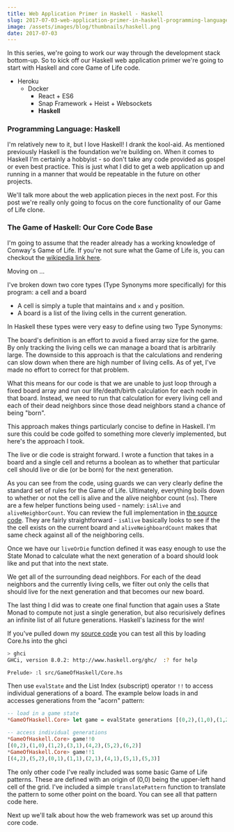 ```yaml
---
title: Web Application Primer in Haskell - Haskell
slug: 2017-07-03-web-application-primer-in-haskell-programming-language
image: /assets/images/blog/thumbnails/haskell.png
date: 2017-07-03
---
```


In this series, we're going to work our way through the development stack bottom-up. So to kick off our Haskell web application primer we're going to start with Haskell and core Game of Life code.<!--more--> 

- Heroku  
  - Docker  
    - React + ES6  
    - Snap Framework + Heist + Websockets  
    - **Haskell**

### Programming Language: Haskell

I'm relatively new to it, but I love Haskell! I drank the kool-aid. As mentioned previously Haskell is the foundation we're building on. When it comes to Haskell I'm certainly a hobbyist - so don't take any code provided as gospel or even best practice. This is just what I did to get a web application up and running in a manner that would be repeatable in the future on other projects. 

We'll talk more about the web application pieces in the next post. For this post we're really only going to focus on the core functionality of our Game of Life clone. 

### The Game of Haskell: Our Core Code Base

I'm going to assume that the reader already has a working knowledge of Conway's Game of Life. If you're not sure what the Game of Life is, you can checkout the [wikipedia link here][gameOfLife].

Moving on ...  

I've broken down two core types (Type Synonyms more specifically) for this program: a cell and a board

- A cell is simply a tuple that maintains and `x` and `y` position. 
- A board is a list of the living cells in the current generation.

In Haskell these types were very easy to define using two Type Synonyms:  
<script src="https://gist.github.com/stesta/2dbe61d87de8e552f2bdb8a45e2e9971.js"></script>

The board's definition is an effort to avoid a fixed array size for the game. By only tracking the living cells we can manage a board that is arbitrarily large. The downside to this approach is that the calculations and rendering can slow down when there are high number of living cells. As of yet, I've made no effort to correct for that problem.  

What this means for our code is that we are unable to just loop through a fixed board array and run our life/death/birth calculation for each node in that board. Instead, we need to run that calculation for every living cell and each of their dead neighbors since those dead neighbors stand a chance of being "born". 

This approach makes things particularly concise to define in Haskell. I'm sure this could be code golfed to something more cleverly implemented, but here's the approach I took. 

The live or die code is straight forward. I wrote a function that takes in a board and a single cell and returns a boolean as to whether that particular cell should live or die (or be born) for the next generation. 

<script src="https://gist.github.com/stesta/02e0cfa3267818ec89c29174824d5390.js"></script>

As you can see from the code, using guards we can very clearly define the standard set of rules for the Game of Life. Ultimately, everything boils down to whether or not the cell is alive and the alive neighbor count (`ns`). There are a few helper functions being used - namely: `isAlive` and `aliveNeighborCount`. You can review the full implementation in [the source code][gameOfHaskell-Core]. They are fairly straightforward -  `isAlive` basically looks to see if the the cell exists on the current board and `aliveNeighboardCount` makes that same check against all of the neighboring cells. 

Once we have our `liveOrDie` function defined it was easy enough to use the State Monad to calculate what the next generation of a board should look like and put that into the next state. 

<script src="https://gist.github.com/stesta/1543868341e5919041c09f3b2974b810.js"></script>

We get all of the surrounding dead neighbors. For each of the dead neighbors and the currently living cells, we filter out only the cells that should live for the next generation and that becomes our new board. 

The last thing I did was to create one final function that again uses a State Monad to compute not just a single generation, but also recurisively defines an infinite list of all future generations. Haskell's laziness for the win! 

<script src="https://gist.github.com/stesta/9ec842a83700a8e955f68159aa596a5f.js"></script>

If you've pulled down my [source code][gameOfHaskell-FullSource] you can test all this by loading Core.hs into the ghci 

```bash
> ghci
GHCi, version 8.0.2: http://www.haskell.org/ghc/  :? for help

Prelude> :l src/GameOfHaskell/Core.hs
```

Then use `evalState` and the List Index (subscript) operator `!!` to access individual generations of a board. The example below loads in and accesses generations from the "acorn" pattern: 

```haskell
-- load in a game state
*GameOfHaskell.Core> let game = evalState generations [(0,2),(1,0),(1,2),(3,1),(4,2),(5,2),(6,2)]  

-- access individual generations 
*GameOfHaskell.Core> game!!0 
[(0,2),(1,0),(1,2),(3,1),(4,2),(5,2),(6,2)] 
*GameOfHaskell.Core> game!!1
[(4,2),(5,2),(0,1),(1,1),(2,1),(4,1),(5,1),(5,3)]
```

The only other code I've really included was some basic Game of Life patterns. These are defined with an origin of (0,0) being the upper-left hand cell of the grid. I've included a simple `translatePattern` function to translate the pattern to some other point on the board. You can see all that pattern code here.

Next up we'll talk about how the web framework was set up around this core code. 


[gameOfLife]: https://en.wikipedia.org/wiki/Conway%27s_Game_of_Life 
[gameOfHaskell-Core]: https://github.com/stesta/GameOfLife/blob/master/src/GameOfHaskell/Core.hs
[gameOfHaskell-Patterns]: https://github.com/stesta/GameOfLife/blob/master/src/GameOfHaskell/Patterns.hs
[gameOfHaskell-FullSource]: https://github.com/stesta/GameOfLife